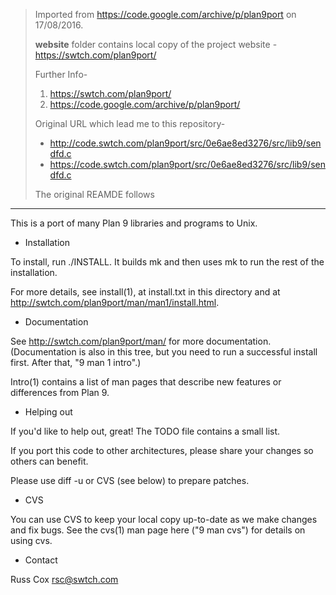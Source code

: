 > Imported from https://code.google.com/archive/p/plan9port on 17/08/2016.
> 
> **website** folder contains local copy of the project website - https://swtch.com/plan9port/
> 
> Further Info-
> 
> 1. https://swtch.com/plan9port/
> 1. https://code.google.com/archive/p/plan9port/
> 
> Original URL which lead me to this repository-
> - http://code.swtch.com/plan9port/src/0e6ae8ed3276/src/lib9/sendfd.c
> - https://code.swtch.com/plan9port/src/0e6ae8ed3276/src/lib9/sendfd.c
> 
> The original REAMDE follows <br />
--- 

This is a port of many Plan 9 libraries and programs to Unix.
 
* Installation

To install, run ./INSTALL.  It builds mk and then uses mk to
run the rest of the installation.  

For more details, see install(1), at install.txt in this directory
and at http://swtch.com/plan9port/man/man1/install.html.

* Documentation

See http://swtch.com/plan9port/man/ for more documentation.
(Documentation is also in this tree, but you need to run
a successful install first.  After that, "9 man 1 intro".)

Intro(1) contains a list of man pages that describe new features
or differences from Plan 9.

* Helping out

If you'd like to help out, great!  The TODO file contains a small list.

If you port this code to other architectures, please share your changes
so others can benefit.

Please use diff -u or CVS (see below) to prepare patches.

* CVS

You can use CVS to keep your local copy up-to-date as we make 
changes and fix bugs.  See the cvs(1) man page here ("9 man cvs")
for details on using cvs.

* Contact

Russ Cox <rsc@swtch.com>
